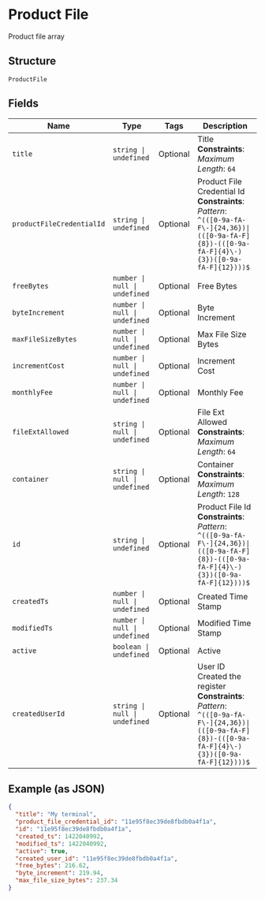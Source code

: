 
# Product File

Product file array

## Structure

`ProductFile`

## Fields

| Name | Type | Tags | Description |
|  --- | --- | --- | --- |
| `title` | `string \| undefined` | Optional | Title<br>**Constraints**: *Maximum Length*: `64` |
| `productFileCredentialId` | `string \| undefined` | Optional | Product File Credential Id<br>**Constraints**: *Pattern*: `^(([0-9a-fA-F\-]{24,36})\|(([0-9a-fA-F]{8})-(([0-9a-fA-F]{4}\-){3})([0-9a-fA-F]{12})))$` |
| `freeBytes` | `number \| null \| undefined` | Optional | Free Bytes |
| `byteIncrement` | `number \| null \| undefined` | Optional | Byte Increment |
| `maxFileSizeBytes` | `number \| null \| undefined` | Optional | Max File Size Bytes |
| `incrementCost` | `number \| null \| undefined` | Optional | Increment Cost |
| `monthlyFee` | `number \| null \| undefined` | Optional | Monthly Fee |
| `fileExtAllowed` | `string \| null \| undefined` | Optional | File Ext Allowed<br>**Constraints**: *Maximum Length*: `64` |
| `container` | `string \| null \| undefined` | Optional | Container<br>**Constraints**: *Maximum Length*: `128` |
| `id` | `string \| undefined` | Optional | Product File Id<br>**Constraints**: *Pattern*: `^(([0-9a-fA-F\-]{24,36})\|(([0-9a-fA-F]{8})-(([0-9a-fA-F]{4}\-){3})([0-9a-fA-F]{12})))$` |
| `createdTs` | `number \| null \| undefined` | Optional | Created Time Stamp |
| `modifiedTs` | `number \| null \| undefined` | Optional | Modified Time Stamp |
| `active` | `boolean \| undefined` | Optional | Active |
| `createdUserId` | `string \| null \| undefined` | Optional | User ID Created the register<br>**Constraints**: *Pattern*: `^(([0-9a-fA-F\-]{24,36})\|(([0-9a-fA-F]{8})-(([0-9a-fA-F]{4}\-){3})([0-9a-fA-F]{12})))$` |

## Example (as JSON)

```json
{
  "title": "My terminal",
  "product_file_credential_id": "11e95f8ec39de8fbdb0a4f1a",
  "id": "11e95f8ec39de8fbdb0a4f1a",
  "created_ts": 1422040992,
  "modified_ts": 1422040992,
  "active": true,
  "created_user_id": "11e95f8ec39de8fbdb0a4f1a",
  "free_bytes": 216.62,
  "byte_increment": 219.94,
  "max_file_size_bytes": 237.34
}
```

